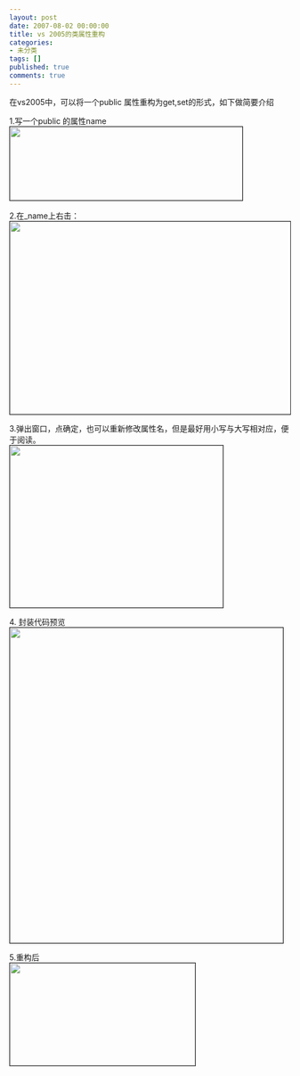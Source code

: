 ```yaml
---
layout: post
date: 2007-08-02 00:00:00
title: vs 2005的类属性重构
categories:
- 未分类
tags: []
published: true
comments: true
---
```

<p><p>
在vs2005中，可以将一个public 属性重构为get,set的形式，如下做简要介绍 
</p>
<p>
1.写一个public 的属性name <br />
<img src="/image.axd?picture=1.jpg" border="1" alt="" width="418" height="132" />&nbsp; 
</p>
<p>
2.在_name上右击： <br />
<img src="/image.axd?picture=2.jpg" border="1" alt="" width="506" height="346" /> 
</p>
<p>
3.弹出窗口，点确定，也可以重新修改属性名，但是最好用小写与大写相对应，便于阅读。<br />
<img src="/image.axd?picture=3.jpg" border="1" alt="" width="383" height="291" /> 
</p>
<p>
4. 封装代码预览<br />
<img src="/image.axd?picture=4.jpg" border="1" alt="" width="491" height="566" /> 
</p>
<p>
5.重构后 <br />
<img src="/image.axd?picture=5.jpg" border="1" alt="" width="333" height="184" />
</p>
</p>
